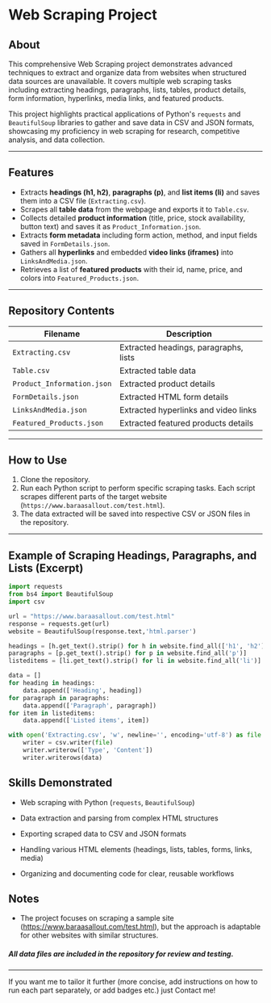 # Web Scraping Project

## About

This comprehensive Web Scraping project demonstrates advanced techniques to extract and organize data from websites when structured data sources are unavailable. It covers multiple web scraping tasks including extracting headings, paragraphs, lists, tables, product details, form information, hyperlinks, media links, and featured products.

This project highlights practical applications of Python's `requests` and `BeautifulSoup` libraries to gather and save data in CSV and JSON formats, showcasing my proficiency in web scraping for research, competitive analysis, and data collection.

---

## Features

- Extracts **headings (h1, h2)**, **paragraphs (p)**, and **list items (li)** and saves them into a CSV file (`Extracting.csv`).
- Scrapes all **table data** from the webpage and exports it to `Table.csv`.
- Collects detailed **product information** (title, price, stock availability, button text) and saves it as `Product_Information.json`.
- Extracts **form metadata** including form action, method, and input fields saved in `FormDetails.json`.
- Gathers all **hyperlinks** and embedded **video links (iframes)** into `LinksAndMedia.json`.
- Retrieves a list of **featured products** with their id, name, price, and colors into `Featured_Products.json`.

---

## Repository Contents

| Filename                 | Description                             |
|--------------------------|-----------------------------------------|
| `Extracting.csv`         | Extracted headings, paragraphs, lists  |
| `Table.csv`              | Extracted table data                    |
| `Product_Information.json` | Extracted product details               |
| `FormDetails.json`       | Extracted HTML form details             |
| `LinksAndMedia.json`     | Extracted hyperlinks and video links    |
| `Featured_Products.json` | Extracted featured products details     |

---

## How to Use

1. Clone the repository.
2. Run each Python script to perform specific scraping tasks. Each script scrapes different parts of the target website (`https://www.baraasallout.com/test.html`).
3. The data extracted will be saved into respective CSV or JSON files in the repository.

---

## Example of Scraping Headings, Paragraphs, and Lists (Excerpt)

```python
import requests
from bs4 import BeautifulSoup
import csv

url = "https://www.baraasallout.com/test.html"
response = requests.get(url)
website = BeautifulSoup(response.text,'html.parser')

headings = [h.get_text().strip() for h in website.find_all(['h1', 'h2'])]
paragraphs = [p.get_text().strip() for p in website.find_all('p')]
listeditems = [li.get_text().strip() for li in website.find_all('li')]

data = []
for heading in headings:
    data.append(['Heading', heading])
for paragraph in paragraphs:
    data.append(['Paragraph', paragraph])
for item in listeditems:
    data.append(['Listed items', item])

with open('Extracting.csv', 'w', newline='', encoding='utf-8') as file:
    writer = csv.writer(file)
    writer.writerow(['Type', 'Content'])
    writer.writerows(data)
```
## Skills Demonstrated
- Web scraping with Python (`requests`, `BeautifulSoup`)

- Data extraction and parsing from complex HTML structures

- Exporting scraped data to CSV and JSON formats

- Handling various HTML elements (headings, lists, tables, forms, links, media)

- Organizing and documenting code for clear, reusable workflows


## Notes
- The project focuses on scraping a sample site (https://www.baraasallout.com/test.html), but the approach is adaptable for other websites with similar structures.

##### All data files are included in the repository for review and testing.

---

If you want me to tailor it further (more concise, add instructions on how to run each part separately, or add badges etc.) just Contact me!



